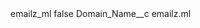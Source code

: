 <?xml version="1.0" encoding="UTF-8"?>
<CustomMetadata xmlns="http://soap.sforce.com/2006/04/metadata" xmlns:xsi="http://www.w3.org/2001/XMLSchema-instance" xmlns:xsd="http://www.w3.org/2001/XMLSchema">
    <label>emailz_ml</label>
    <protected>false</protected>
    <values>
        <field>Domain_Name__c</field>
        <value xsi:type="xsd:string">emailz.ml</value>
    </values>
</CustomMetadata>
